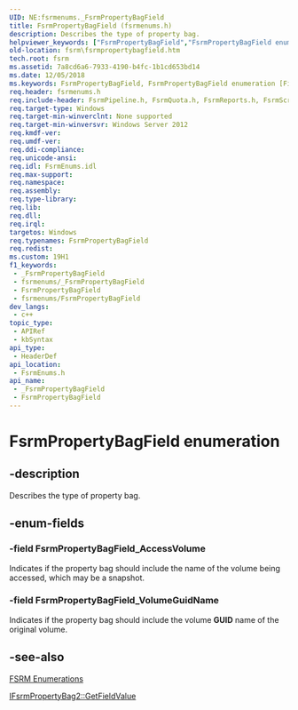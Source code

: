 ```yaml
---
UID: NE:fsrmenums._FsrmPropertyBagField
title: FsrmPropertyBagField (fsrmenums.h)
description: Describes the type of property bag.
helpviewer_keywords: ["FsrmPropertyBagField","FsrmPropertyBagField enumeration [File Server Resource Manager]","FsrmPropertyBagField_AccessVolume","FsrmPropertyBagField_VolumeGuidName","fs.fsrmpropertybagfield","fsrm.fsrmpropertybagfield","fsrmenums/FsrmPropertyBagField","fsrmenums/FsrmPropertyBagField_AccessVolume","fsrmenums/FsrmPropertyBagField_VolumeGuidName"]
old-location: fsrm\fsrmpropertybagfield.htm
tech.root: fsrm
ms.assetid: 7a8cd6a6-7933-4190-b4fc-1b1cd653bd14
ms.date: 12/05/2018
ms.keywords: FsrmPropertyBagField, FsrmPropertyBagField enumeration [File Server Resource Manager], FsrmPropertyBagField_AccessVolume, FsrmPropertyBagField_VolumeGuidName, fs.fsrmpropertybagfield, fsrm.fsrmpropertybagfield, fsrmenums/FsrmPropertyBagField, fsrmenums/FsrmPropertyBagField_AccessVolume, fsrmenums/FsrmPropertyBagField_VolumeGuidName
req.header: fsrmenums.h
req.include-header: FsrmPipeline.h, FsrmQuota.h, FsrmReports.h, FsrmScreen.h
req.target-type: Windows
req.target-min-winverclnt: None supported
req.target-min-winversvr: Windows Server 2012
req.kmdf-ver: 
req.umdf-ver: 
req.ddi-compliance: 
req.unicode-ansi: 
req.idl: FsrmEnums.idl
req.max-support: 
req.namespace: 
req.assembly: 
req.type-library: 
req.lib: 
req.dll: 
req.irql: 
targetos: Windows
req.typenames: FsrmPropertyBagField
req.redist: 
ms.custom: 19H1
f1_keywords:
 - _FsrmPropertyBagField
 - fsrmenums/_FsrmPropertyBagField
 - FsrmPropertyBagField
 - fsrmenums/FsrmPropertyBagField
dev_langs:
 - c++
topic_type:
 - APIRef
 - kbSyntax
api_type:
 - HeaderDef
api_location:
 - FsrmEnums.h
api_name:
 - _FsrmPropertyBagField
 - FsrmPropertyBagField
---
```


# FsrmPropertyBagField enumeration


## -description

Describes the type of property bag.

## -enum-fields

### -field FsrmPropertyBagField_AccessVolume

Indicates if the property bag should include the name of the volume being accessed, which may be a 
      snapshot.

### -field FsrmPropertyBagField_VolumeGuidName

Indicates if the property bag should include the volume <b>GUID</b> name of the 
      original volume.

## -see-also

<a href="/previous-versions/windows/desktop/fsrm/fsrm-enumerations">FSRM Enumerations</a>



<a href="/previous-versions/windows/desktop/api/fsrmpipeline/nf-fsrmpipeline-ifsrmpropertybag2-getfieldvalue">IFsrmPropertyBag2::GetFieldValue</a>


